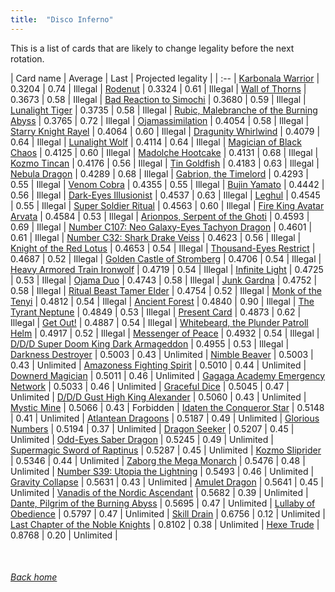 ```yaml
---
title:  "Disco Inferno"
---
```


This is a list of cards that are likely to change legality before the next rotation.

| Card name | Average | Last | Projected legality |
| :-- |
[Karbonala Warrior](https://db.ygoprodeck.com/card/?search=Karbonala%20Warrior) | 0.3204 | 0.74 | Illegal |
[Rodenut](https://db.ygoprodeck.com/card/?search=Rodenut) | 0.3324 | 0.61 | Illegal |
[Wall of Thorns](https://db.ygoprodeck.com/card/?search=Wall%20of%20Thorns) | 0.3673 | 0.58 | Illegal |
[Bad Reaction to Simochi](https://db.ygoprodeck.com/card/?search=Bad%20Reaction%20to%20Simochi) | 0.3680 | 0.59 | Illegal |
[Lunalight Tiger](https://db.ygoprodeck.com/card/?search=Lunalight%20Tiger) | 0.3735 | 0.58 | Illegal |
[Rubic, Malebranche of the Burning Abyss](https://db.ygoprodeck.com/card/?search=Rubic,%20Malebranche%20of%20the%20Burning%20Abyss) | 0.3765 | 0.72 | Illegal |
[Ojamassimilation](https://db.ygoprodeck.com/card/?search=Ojamassimilation) | 0.4054 | 0.58 | Illegal |
[Starry Knight Rayel](https://db.ygoprodeck.com/card/?search=Starry%20Knight%20Rayel) | 0.4064 | 0.60 | Illegal |
[Dragunity Whirlwind](https://db.ygoprodeck.com/card/?search=Dragunity%20Whirlwind) | 0.4079 | 0.64 | Illegal |
[Lunalight Wolf](https://db.ygoprodeck.com/card/?search=Lunalight%20Wolf) | 0.4114 | 0.64 | Illegal |
[Magician of Black Chaos](https://db.ygoprodeck.com/card/?search=Magician%20of%20Black%20Chaos) | 0.4125 | 0.60 | Illegal |
[Madolche Hootcake](https://db.ygoprodeck.com/card/?search=Madolche%20Hootcake) | 0.4131 | 0.68 | Illegal |
[Kozmo Tincan](https://db.ygoprodeck.com/card/?search=Kozmo%20Tincan) | 0.4176 | 0.56 | Illegal |
[Tin Goldfish](https://db.ygoprodeck.com/card/?search=Tin%20Goldfish) | 0.4183 | 0.63 | Illegal |
[Nebula Dragon](https://db.ygoprodeck.com/card/?search=Nebula%20Dragon) | 0.4289 | 0.68 | Illegal |
[Gabrion, the Timelord](https://db.ygoprodeck.com/card/?search=Gabrion,%20the%20Timelord) | 0.4293 | 0.55 | Illegal |
[Venom Cobra](https://db.ygoprodeck.com/card/?search=Venom%20Cobra) | 0.4355 | 0.55 | Illegal |
[Bujin Yamato](https://db.ygoprodeck.com/card/?search=Bujin%20Yamato) | 0.4442 | 0.56 | Illegal |
[Dark-Eyes Illusionist](https://db.ygoprodeck.com/card/?search=Dark-Eyes%20Illusionist) | 0.4537 | 0.63 | Illegal |
[Leghul](https://db.ygoprodeck.com/card/?search=Leghul) | 0.4545 | 0.55 | Illegal |
[Super Soldier Ritual](https://db.ygoprodeck.com/card/?search=Super%20Soldier%20Ritual) | 0.4563 | 0.60 | Illegal |
[Fire King Avatar Arvata](https://db.ygoprodeck.com/card/?search=Fire%20King%20Avatar%20Arvata) | 0.4584 | 0.53 | Illegal |
[Arionpos, Serpent of the Ghoti](https://db.ygoprodeck.com/card/?search=Arionpos,%20Serpent%20of%20the%20Ghoti) | 0.4593 | 0.69 | Illegal |
[Number C107: Neo Galaxy-Eyes Tachyon Dragon](https://db.ygoprodeck.com/card/?search=Number%20C107:%20Neo%20Galaxy-Eyes%20Tachyon%20Dragon) | 0.4601 | 0.61 | Illegal |
[Number C32: Shark Drake Veiss](https://db.ygoprodeck.com/card/?search=Number%20C32:%20Shark%20Drake%20Veiss) | 0.4623 | 0.56 | Illegal |
[Knight of the Red Lotus](https://db.ygoprodeck.com/card/?search=Knight%20of%20the%20Red%20Lotus) | 0.4653 | 0.54 | Illegal |
[Thousand-Eyes Restrict](https://db.ygoprodeck.com/card/?search=Thousand-Eyes%20Restrict) | 0.4687 | 0.52 | Illegal |
[Golden Castle of Stromberg](https://db.ygoprodeck.com/card/?search=Golden%20Castle%20of%20Stromberg) | 0.4706 | 0.54 | Illegal |
[Heavy Armored Train Ironwolf](https://db.ygoprodeck.com/card/?search=Heavy%20Armored%20Train%20Ironwolf) | 0.4719 | 0.54 | Illegal |
[Infinite Light](https://db.ygoprodeck.com/card/?search=Infinite%20Light) | 0.4725 | 0.53 | Illegal |
[Ojama Duo](https://db.ygoprodeck.com/card/?search=Ojama%20Duo) | 0.4743 | 0.58 | Illegal |
[Junk Gardna](https://db.ygoprodeck.com/card/?search=Junk%20Gardna) | 0.4752 | 0.58 | Illegal |
[Ritual Beast Tamer Elder](https://db.ygoprodeck.com/card/?search=Ritual%20Beast%20Tamer%20Elder) | 0.4754 | 0.52 | Illegal |
[Monk of the Tenyi](https://db.ygoprodeck.com/card/?search=Monk%20of%20the%20Tenyi) | 0.4812 | 0.54 | Illegal |
[Ancient Forest](https://db.ygoprodeck.com/card/?search=Ancient%20Forest) | 0.4840 | 0.90 | Illegal |
[The Tyrant Neptune](https://db.ygoprodeck.com/card/?search=The%20Tyrant%20Neptune) | 0.4849 | 0.53 | Illegal |
[Present Card](https://db.ygoprodeck.com/card/?search=Present%20Card) | 0.4873 | 0.62 | Illegal |
[Get Out!](https://db.ygoprodeck.com/card/?search=Get%20Out!) | 0.4887 | 0.54 | Illegal |
[Whitebeard, the Plunder Patroll Helm](https://db.ygoprodeck.com/card/?search=Whitebeard,%20the%20Plunder%20Patroll%20Helm) | 0.4917 | 0.52 | Illegal |
[Messenger of Peace](https://db.ygoprodeck.com/card/?search=Messenger%20of%20Peace) | 0.4932 | 0.54 | Illegal |
[D/D/D Super Doom King Dark Armageddon](https://db.ygoprodeck.com/card/?search=D/D/D%20Super%20Doom%20King%20Dark%20Armageddon) | 0.4955 | 0.53 | Illegal |
[Darkness Destroyer](https://db.ygoprodeck.com/card/?search=Darkness%20Destroyer) | 0.5003 | 0.43 | Unlimited |
[Nimble Beaver](https://db.ygoprodeck.com/card/?search=Nimble%20Beaver) | 0.5003 | 0.43 | Unlimited |
[Amazoness Fighting Spirit](https://db.ygoprodeck.com/card/?search=Amazoness%20Fighting%20Spirit) | 0.5010 | 0.44 | Unlimited |
[Downerd Magician](https://db.ygoprodeck.com/card/?search=Downerd%20Magician) | 0.5011 | 0.46 | Unlimited |
[Gagaga Academy Emergency Network](https://db.ygoprodeck.com/card/?search=Gagaga%20Academy%20Emergency%20Network) | 0.5033 | 0.46 | Unlimited |
[Graceful Dice](https://db.ygoprodeck.com/card/?search=Graceful%20Dice) | 0.5045 | 0.47 | Unlimited |
[D/D/D Gust High King Alexander](https://db.ygoprodeck.com/card/?search=D/D/D%20Gust%20High%20King%20Alexander) | 0.5060 | 0.43 | Unlimited |
[Mystic Mine](https://db.ygoprodeck.com/card/?search=Mystic%20Mine) | 0.5066 | 0.43 | Forbidden |
[Idaten the Conqueror Star](https://db.ygoprodeck.com/card/?search=Idaten%20the%20Conqueror%20Star) | 0.5148 | 0.41 | Unlimited |
[Atlantean Dragoons](https://db.ygoprodeck.com/card/?search=Atlantean%20Dragoons) | 0.5187 | 0.49 | Unlimited |
[Glorious Numbers](https://db.ygoprodeck.com/card/?search=Glorious%20Numbers) | 0.5194 | 0.37 | Unlimited |
[Dragon Seeker](https://db.ygoprodeck.com/card/?search=Dragon%20Seeker) | 0.5207 | 0.45 | Unlimited |
[Odd-Eyes Saber Dragon](https://db.ygoprodeck.com/card/?search=Odd-Eyes%20Saber%20Dragon) | 0.5245 | 0.49 | Unlimited |
[Supermagic Sword of Raptinus](https://db.ygoprodeck.com/card/?search=Supermagic%20Sword%20of%20Raptinus) | 0.5287 | 0.45 | Unlimited |
[Kozmo Sliprider](https://db.ygoprodeck.com/card/?search=Kozmo%20Sliprider) | 0.5346 | 0.44 | Unlimited |
[Zaborg the Mega Monarch](https://db.ygoprodeck.com/card/?search=Zaborg%20the%20Mega%20Monarch) | 0.5476 | 0.48 | Unlimited |
[Number S39: Utopia the Lightning](https://db.ygoprodeck.com/card/?search=Number%20S39:%20Utopia%20the%20Lightning) | 0.5493 | 0.46 | Unlimited |
[Gravity Collapse](https://db.ygoprodeck.com/card/?search=Gravity%20Collapse) | 0.5631 | 0.43 | Unlimited |
[Amulet Dragon](https://db.ygoprodeck.com/card/?search=Amulet%20Dragon) | 0.5641 | 0.45 | Unlimited |
[Vanadis of the Nordic Ascendant](https://db.ygoprodeck.com/card/?search=Vanadis%20of%20the%20Nordic%20Ascendant) | 0.5682 | 0.39 | Unlimited |
[Dante, Pilgrim of the Burning Abyss](https://db.ygoprodeck.com/card/?search=Dante,%20Pilgrim%20of%20the%20Burning%20Abyss) | 0.5695 | 0.47 | Unlimited |
[Lullaby of Obedience](https://db.ygoprodeck.com/card/?search=Lullaby%20of%20Obedience) | 0.5797 | 0.47 | Unlimited |
[Skill Drain](https://db.ygoprodeck.com/card/?search=Skill%20Drain) | 0.6756 | 0.12 | Unlimited |
[Last Chapter of the Noble Knights](https://db.ygoprodeck.com/card/?search=Last%20Chapter%20of%20the%20Noble%20Knights) | 0.8102 | 0.38 | Unlimited |
[Hexe Trude](https://db.ygoprodeck.com/card/?search=Hexe%20Trude) | 0.8768 | 0.20 | Unlimited |

<br>

###### [Back home](index)